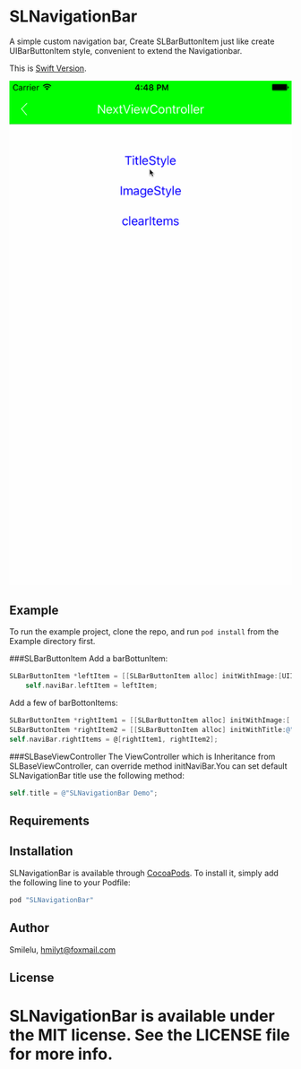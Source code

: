 # SLNavigationBar

A simple custom navigation bar, Create SLBarButtonItem just like create UIBarButtonItem style, convenient to extend the Navigationbar.

This is [Swift Version](https://github.com/smilelu/SSLNavigationBar).

![](./screenshots/navigationDemo.gif)

## Example

To run the example project, clone the repo, and run `pod install` from the Example directory first.

###SLBarButtonItem
Add a barBottunItem: 
```objective-c
SLBarButtonItem *leftItem = [[SLBarButtonItem alloc] initWithImage:[UIImage imageNamed:@"titlebar_user"] target:self action:@selector(userClick:)];
    self.naviBar.leftItem = leftItem;
```

Add a few of barBottonItems:
```objective-c
SLBarButtonItem *rightItem1 = [[SLBarButtonItem alloc] initWithImage:[  UIImage imageNamed:@"titlebar_more"] target:self action:@selector(rightItemClick:)];
SLBarButtonItem *rightItem2 = [[SLBarButtonItem alloc] initWithTitle:@"删除" target:self action:@selector(rightItemClick:)];
self.naviBar.rightItems = @[rightItem1, rightItem2];
```

###SLBaseViewController
The ViewController which is Inheritance from SLBaseViewController, can override method initNaviBar.You can set default SLNavigationBar title use the following method:
```objective-c
self.title = @"SLNavigationBar Demo";
```


## Requirements

## Installation

SLNavigationBar is available through [CocoaPods](http://cocoapods.org). To install
it, simply add the following line to your Podfile:

```ruby
pod "SLNavigationBar"
```

## Author

Smilelu, hmilyt@foxmail.com

## License

SLNavigationBar is available under the MIT license. See the LICENSE file for more info.
=======
